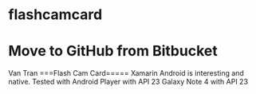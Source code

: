 # flashcamcard
Move to GitHub from Bitbucket
======================
Van Tran
===Flash Cam Card=====
Xamarin Android is interesting and native.
Tested with Android Player with API 23
Galaxy Note 4 with API 23


